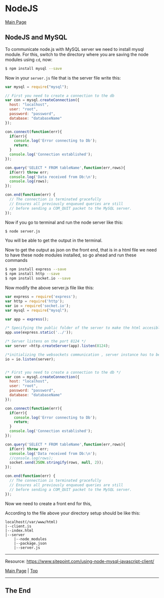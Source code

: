 <a id="top"></a>

# NodeJS

[Main Page](README.md)

## NodeJS and MySQL

To communicate node.js with MySQL server we need to install mysql module. For this, switch to the directory where you are saving the node modules using `cd`, now:

```sh
$ npm install mysql --save
```

Now in your `server.js` file that is the server file write this:

```javascript
var mysql = require("mysql");

// First you need to create a connection to the db
var con = mysql.createConnection({
  host: "localhost",
  user: "root",
  password: "password",
  database: "databaseName"
});

con.connect(function(err){
  if(err){
    console.log('Error connecting to Db');
    return;
  }
  console.log('Connection established');
});

con.query('SELECT * FROM tableName',function(err,rows){
  if(err) throw err;
  console.log('Data received from Db:\n');
  console.log(rows);
});

con.end(function(err) {
  // The connection is terminated gracefully
  // Ensures all previously enqueued queries are still
  // before sending a COM_QUIT packet to the MySQL server.
});
```

Now if you go to terminal and run the node server like this:

```sh
$ node server.js
```

You will be able to get the output in the terminal.

Now to get the output as json on the front end, that is in a html file we need to have these node modules installed, so go ahead and run these commands

```sh
$ npm install express --save
$ npm install http --save
$ npm install socket.io --save
```

Now modify the above server.js file like this:

```javascript
var express = require('express');
var http = require('http');
var io = require('socket.io');
var mysql = require("mysql");

var app = express();

/* Specifying the public folder of the server to make the html accesible using the static middleware */
app.use(express.static('../'));

/* Server listens on the port 8124 */
var server =http.createServer(app).listen(8124);

/*initializing the websockets communication , server instance has to be sent as the argument */
io = io.listen(server);


/* First you need to create a connection to the db */
var con = mysql.createConnection({
  host: "localhost",
  user: "root",
  password: "password",
  database: "databaseName"
});

con.connect(function(err){
  if(err){
    console.log('Error connecting to Db');
    return;
  }
  console.log('Connection established');
});

con.query('SELECT * FROM tableName',function(err,rows){
  if(err) throw err;
  console.log('Data received from Db:\n');
  //console.log(rows);
  socket.send(JSON.stringify(rows, null, 2));
});

con.end(function(err) {
  // The connection is terminated gracefully
  // Ensures all previously enqueued queries are still
  // before sending a COM_QUIT packet to the MySQL server.
});
```

Now we need to create a front end for this,

According to the file above your directory setup should be like this:

```
localhost(/var/www/html)
|--client.js
|--index.html
|--server
    |--node_modules
    |--package.json
    |--server.js
```

---

Resource: https://www.sitepoint.com/using-node-mysql-javascript-client/

[Main Page](README.md) | [Top](#top)

---

## The End
